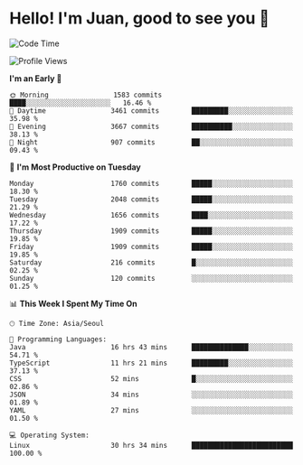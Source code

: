# Hello! I'm Juan, good to see you 👋

<!--
**Y-k-Y/Y-k-Y** is a ✨ _special_ ✨ repository because its `README.md` (this file) appears on your GitHub profile.

Here are some ideas to get you started:

- 🔭 I’m currently working on ...
- 🌱 I’m currently learning ...
- 👯 I’m looking to collaborate on ...
- 🤔 I’m looking for help with ...
- 💬 Ask me about ...
- 📫 How to reach me: ...
- 😄 Pronouns: ...
- ⚡ Fun fact: ...
-->
<!--
![Profile views](https://gpvc.arturio.dev/Y-k-Y)

[![Omid Nikrah StackOverflow](https://github-readme-stackoverflow.vercel.app/?userID=9517076)](https://stackoverflow.com/users/9517076/i-have-10-fingers)
-->

<!--START_SECTION:waka-->
![Code Time](http://img.shields.io/badge/Code%20Time-1%2C439%20hrs%2057%20mins-blue)

![Profile Views](http://img.shields.io/badge/Profile%20Views-0-blue)

**I'm an Early 🐤** 

```text
🌞 Morning                1583 commits        ████░░░░░░░░░░░░░░░░░░░░░   16.46 % 
🌆 Daytime                3461 commits        █████████░░░░░░░░░░░░░░░░   35.98 % 
🌃 Evening                3667 commits        ██████████░░░░░░░░░░░░░░░   38.13 % 
🌙 Night                  907 commits         ██░░░░░░░░░░░░░░░░░░░░░░░   09.43 % 
```
📅 **I'm Most Productive on Tuesday** 

```text
Monday                   1760 commits        █████░░░░░░░░░░░░░░░░░░░░   18.30 % 
Tuesday                  2048 commits        █████░░░░░░░░░░░░░░░░░░░░   21.29 % 
Wednesday                1656 commits        ████░░░░░░░░░░░░░░░░░░░░░   17.22 % 
Thursday                 1909 commits        █████░░░░░░░░░░░░░░░░░░░░   19.85 % 
Friday                   1909 commits        █████░░░░░░░░░░░░░░░░░░░░   19.85 % 
Saturday                 216 commits         █░░░░░░░░░░░░░░░░░░░░░░░░   02.25 % 
Sunday                   120 commits         ░░░░░░░░░░░░░░░░░░░░░░░░░   01.25 % 
```


📊 **This Week I Spent My Time On** 

```text
🕑︎ Time Zone: Asia/Seoul

💬 Programming Languages: 
Java                     16 hrs 43 mins      ██████████████░░░░░░░░░░░   54.71 % 
TypeScript               11 hrs 21 mins      █████████░░░░░░░░░░░░░░░░   37.13 % 
CSS                      52 mins             █░░░░░░░░░░░░░░░░░░░░░░░░   02.86 % 
JSON                     34 mins             ░░░░░░░░░░░░░░░░░░░░░░░░░   01.89 % 
YAML                     27 mins             ░░░░░░░░░░░░░░░░░░░░░░░░░   01.50 % 

💻 Operating System: 
Linux                    30 hrs 34 mins      █████████████████████████   100.00 % 
```


<!--END_SECTION:waka-->
